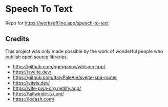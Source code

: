 # Speech To Text

Repo for https://worksoffline.app/speech-to-text

## Credits

This project was only made possible by the work of wonderful people who publish open source libraries.

- https://github.com/ggerganov/whisper.cpp/
- https://svelte.dev/
- https://github.com/ItalyPaleAle/svelte-spa-router
- https://vitejs.dev/
- https://vite-pwa-org.netlify.app/
- https://tailwindcss.com/
- https://lodash.com/
